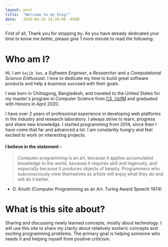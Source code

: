 ```yaml
---
layout: post
title:  "Welcome to my blog!"
date:   2020-04-25 14:20:00 -0500
---
```

First of all, Thank you for stopping by. As you have already dedicated your time to know me better, please give 1 more minute to read the following.

# Who am I?
Hi, I am `Sajib Sen`, a *Software Engineer*, a *Researcher* and a *Computational Science Enthusiast*.  I love to dedicate my time to build great software products and help a business succeed with their goals. 

I was born in Chittagong, Bangladesh, and traveled to the United States for my master's program in Computer Science from [CS, UofM][cs-uofm] and graduated with Honors in April 2020.

I have over 2 years of professional experience in developing web platforms in the industry and research laboratory. I always strive to learn, progress and share new knowledge. I started programming from 2014, since then I have come that far and advanced a lot. I am constantly hungry and feel excited to work on interesting projects.


#### I believe in the statement -
> Computer programming is an art, because it applies accumulated knowledge to the world, because it requires skill and ingenuity, and especially because it produces objects of beauty. Programmers who subconsciously view themselves as artists will enjoy what they do and will do it better.

- D. Knuth (Computer Programming as an Art. Turing Award Speech 1974) 


# What is this site about?
Sharing and discussing newly learned concepts, mostly about technology. I will use this site to share my clarity about relatively esoteric concepts and exciting programming problems. The primary goal is helping someone who needs it and helping myself from positive criticism.

[cs-uofm]:  https://www.memphis.edu/cs/